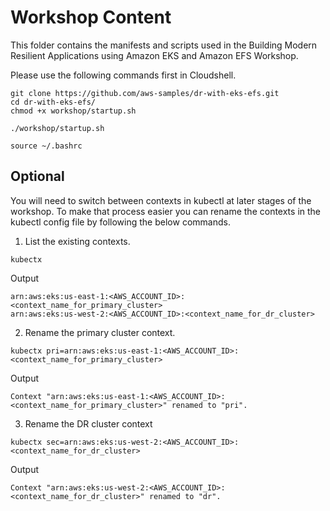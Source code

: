 # Workshop Content

This folder contains the manifests and scripts used in the Building Modern Resilient Applications using Amazon EKS and Amazon EFS Workshop.

Please use the following commands first in Cloudshell.

```
git clone https://github.com/aws-samples/dr-with-eks-efs.git
cd dr-with-eks-efs/
chmod +x workshop/startup.sh

./workshop/startup.sh

source ~/.bashrc
```

## Optional

You will need to switch between contexts in kubectl at later stages of the workshop. To make that process easier you can rename the contexts in the kubectl config file by following the below commands. 

1. List the existing contexts.

```
kubectx
```

Output 
```
arn:aws:eks:us-east-1:<AWS_ACCOUNT_ID>:<context_name_for_primary_cluster>
arn:aws:eks:us-west-2:<AWS_ACCOUNT_ID>:<context_name_for_dr_cluster>
```

2. Rename the primary cluster context.

```
kubectx pri=arn:aws:eks:us-east-1:<AWS_ACCOUNT_ID>:<context_name_for_primary_cluster>
```

Output
```
Context "arn:aws:eks:us-east-1:<AWS_ACCOUNT_ID>:<context_name_for_primary_cluster>" renamed to "pri".
```

3. Rename the DR cluster context

```
kubectx sec=arn:aws:eks:us-west-2:<AWS_ACCOUNT_ID>:<context_name_for_dr_cluster>
```

Output
```
Context "arn:aws:eks:us-west-2:<AWS_ACCOUNT_ID>:<context_name_for_dr_cluster>" renamed to "dr".
```

